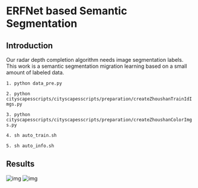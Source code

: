 # ERFNet based Semantic Segmentation

## Introduction
Our radar depth completion algorithm needs image segmentation labels. 
This work is a semantic segmentation migration learning based
on a small amount of labeled data.

```1. python data_pre.py``` 

```2. python cityscapesscripts/cityscapesscripts/preparation/createZhoushanTrainIdImgs.py```

```3. python cityscapesscripts/cityscapesscripts/preparation/createZhoushanColorImgs.py``` 

```4. sh auto_train.sh```
 
```5. sh auto_info.sh```

## Results
  
![img](./img/group0003_1635318024_305_leftImg8bit.png)
![img](./img/group0003_1635318024_305.png)